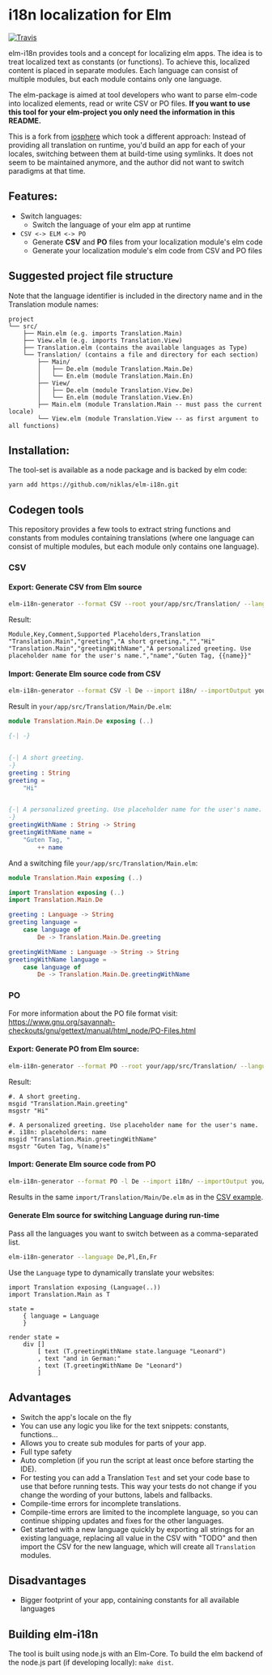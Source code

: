 # i18n localization for Elm

[![Travis](https://travis-ci.org/niklas/elm-i18n.svg?branch=master)](https://travis-ci.org/niklas/elm-i18n)

elm-i18n provides tools and a concept for localizing elm apps. The idea is to
treat localized text as constants (or functions). To achieve this, localized
content is placed in separate modules. Each language can consist of
multiple modules, but each module contains only one language.

The elm-package is aimed at tool developers who want to parse elm-code into
localized elements, read or write CSV or PO files. **If you want to use this
tool for your elm-project you only need the information in this README.**

This is a fork from [iosphere](https://github.com/iosphere/elm-i18n) which took
a different approach: Instead of providing all translation on runtime, you'd
build an app for each of your locales, switching between them at build-time
using symlinks. It does not seem to be maintained anymore, and the author did
not want to switch paradigms at that time.

## Features:

* Switch languages:
    * Switch the language of your elm app at runtime
*   `CSV <-> ELM <-> PO`
    * Generate **CSV** and **PO** files from your localization module's elm code
    * Generate your localization module's elm code from CSV and PO files



## Suggested project file structure

Note that the language identifier is included in the directory name and in the
Translation module names:

```
project
└── src/
    ├── Main.elm (e.g. imports Translation.Main)
    ├── View.elm (e.g. imports Translation.View)
    ├── Translation.elm (contains the available languages as Type)
    └── Translation/ (contains a file and directory for each section)
        ├── Main/
        │   ├── De.elm (module Translation.Main.De)
        │   └── En.elm (module Translation.Main.En)
        ├── View/
        │   ├── De.elm (module Translation.View.De)
        │   └── En.elm (module Translation.View.En)
        ├── Main.elm (module Translation.Main -- must pass the current locale)
        └── View.elm (module Translation.View -- as first argument to all functions)
```

## Installation:

The tool-set is available as a node package and is backed by elm code:

`yarn add https://github.com/niklas/elm-i18n.git`


## Codegen tools

This repository provides a few tools to extract string functions and constants
from modules containing translations (where one language can consist of multiple
modules, but each module only contains one language).

### CSV

#### Export: Generate CSV from Elm source

```bash
elm-i18n-generator --format CSV --root your/app/src/Translation/ --language De --export --exportOutput i18n/
```

Result:

```csv
Module,Key,Comment,Supported Placeholders,Translation
"Translation.Main","greeting","A short greeting.","","Hi"
"Translation.Main","greetingWithName","A personalized greeting. Use placeholder name for the user's name.","name","Guten Tag, {{name}}"
```

#### Import: Generate Elm source code from CSV

```bash
elm-i18n-generator --format CSV -l De --import i18n/ --importOutput you/app/src
```

Result in `your/app/src/Translation/Main/De.elm`:

```elm
module Translation.Main.De exposing (..)

{-| -}


{-| A short greeting.
-}
greeting : String
greeting =
    "Hi"


{-| A personalized greeting. Use placeholder name for the user's name.
-}
greetingWithName : String -> String
greetingWithName name =
    "Guten Tag, "
        ++ name
```

And a switching file `your/app/src/Translation/Main.elm`:

```elm
module Translation.Main exposing (..)

import Translation exposing (..)
import Translation.Main.De

greeting : Language -> String
greeting language =
    case language of
        De -> Translation.Main.De.greeting

greetingWithName : Language -> String -> String
greetingWithName language =
    case language of
        De -> Translation.Main.De.greetingWithName
```

### PO

For more information about the PO file format visit:
https://www.gnu.org/savannah-checkouts/gnu/gettext/manual/html_node/PO-Files.html

#### Export: Generate PO from Elm source:

```bash
elm-i18n-generator --format PO --root your/app/src/Translation/ --language De --export --exportOutput i18n/
```

Result:

```po
#. A short greeting.
msgid "Translation.Main.greeting"
msgstr "Hi"

#. A personalized greeting. Use placeholder name for the user's name.
#. i18n: placeholders: name
msgid "Translation.Main.greetingWithName"
msgstr "Guten Tag, %(name)s"
```

#### Import: Generate Elm source code from PO

```bash
elm-i18n-generator --format PO -l De --import i18n/ --importOutput you/app/src
```

Results in the same `import/Translation/Main/De.elm`
as in the [CSV example](#import-generate-elm-source-code-from-csv).


#### Generate Elm source for switching Language during run-time

Pass all the languages you want to switch between as a comma-separated list.

```bash
elm-i18n-generator --language De,Pl,En,Fr
```

Use the `Language` type to dynamically translate your websites:


```
import Translation exposing (Language(..))
import Translation.Main as T

state =
    { language = Language
    }

render state =
    div []
        [ text (T.greetingWithName state.language "Leonard")
        , text "and in German:"
        , text (T.greetingWithName De "Leonard")
        ]
```

## Advantages

+ Switch the app's locale on the fly
+ You can use any logic you like for the text snippets: constants, functions...
+ Allows you to create sub modules for parts of your app.
+ Full type safety
+ Auto completion (if you run the script at least once before starting the IDE).
+ For testing you can add a Translation `Test` and set your code base to use
  that before running tests. This way your tests do not change if you change the
  wording of your buttons, labels and fallbacks.
+ Compile-time errors for incomplete translations.
+ Compile-time errors are limited to the incomplete language, so you can
  continue shipping updates and fixes for the other languages.
+ Get started with a new language quickly by exporting all strings for
  an existing language, replacing all value in the CSV with "TODO" and then
  import the CSV for the new language, which will create all `Translation`
  modules.

## Disadvantages

- Bigger footprint of your app, containing constants for all available languages

## Building elm-i18n

The tool is built using node.js with an Elm-Core.
To build the elm backend of the node.js part (if developing locally):
`make dist`.

